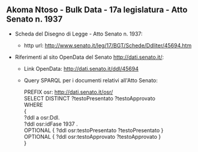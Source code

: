 ## Akoma Ntoso - Bulk Data - 17a legislatura - Atto Senato n. 1937 ##

* Scheda del Disegno di Legge - Atto Senato n. 1937:
	* http url: http://www.senato.it/leg/17/BGT/Schede/Ddliter/45694.htm

* Riferimenti al sito OpenData del Senato http://dati.senato.it/:
	* Link OpenData: http://dati.senato.it/ddl/45694
	* Query SPARQL per i documenti relativi all'Atto Senato:

        PREFIX osr: <http://dati.senato.it/osr/>  
		SELECT DISTINCT ?testoPresentato ?testoApprovato  
		WHERE  
		{  
		    ?ddl a osr:Ddl.  
		    ?ddl osr:idFase 1937 .  
		    OPTIONAL { ?ddl osr:testoPresentato ?testoPresentato }  
		    OPTIONAL { ?ddl osr:testoApprovato ?testoApprovato }  
		}
		